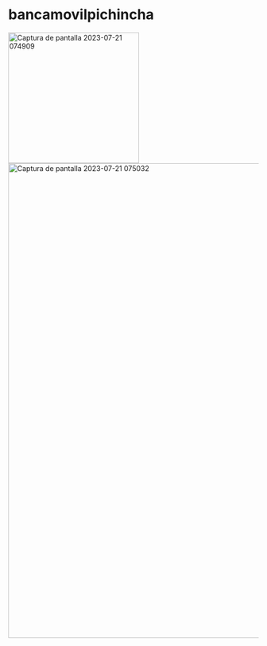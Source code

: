 # bancamovilpichincha

<img width="263" alt="Captura de pantalla 2023-07-21 074909" src="https://github.com/MarvinCadena/bancamovilpichincha/assets/135383532/dc6423b8-79b0-463f-9dd7-81199a2b104f">
<img width="955" alt="Captura de pantalla 2023-07-21 075032" src="https://github.com/MarvinCadena/bancamovilpichincha/assets/135383532/7868b3a6-0111-493d-9929-02a62acb0196">
